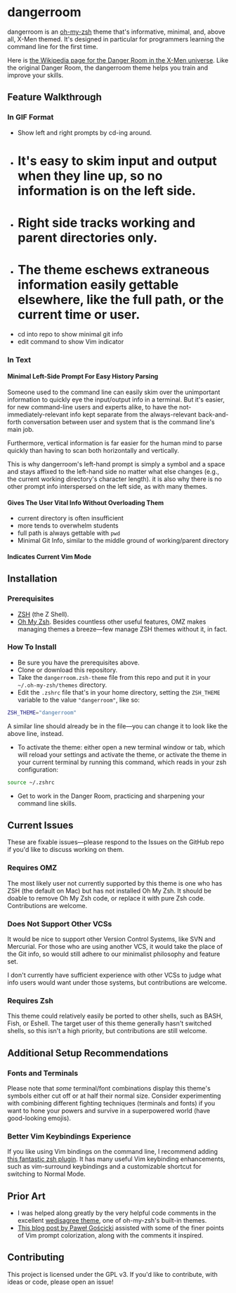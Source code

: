 # dangerroom

dangerroom is an [oh-my-zsh][oh-my-zsh] theme that's informative, minimal, and, above all, X-Men themed. It's designed in particular for programmers learning the command line for the first time.

Here is [the Wikipedia page for the Danger Room in the X-Men universe](https://en.wikipedia.org/wiki/Danger_Room). Like the original Danger Room, the dangerroom theme helps you train and improve your skills.

## Feature Walkthrough

### In GIF Format

- Show left and right prompts by cd-ing around.
- # It's easy to skim input and output when they line up, so no information is on the left side.
- # Right side tracks working and parent directories only.
- # The theme eschews extraneous information easily gettable elsewhere, like the full path, or the current time or user.
- cd into repo to show minimal git info
- edit command to show Vim indicator

### In Text

#### Minimal Left-Side Prompt For Easy History Parsing

Someone used to the command line can easily skim over the unimportant information to quickly eye the input/output info in a terminal. But it's easier, for new command-line users and experts alike, to have the not-immediately-relevant info kept separate from the always-relevant back-and-forth conversation between user and system that is the command line's main job.

Furthermore, vertical information is far easier for the human mind to parse quickly than having to scan both horizontally and vertically.

This is why dangerroom's left-hand prompt is simply a symbol and a space and stays affixed to the left-hand side no matter what else changes (e.g., the current working directory's character length). it is also why there is no other prompt info interspersed on the left side, as with many themes.

#### Gives The User Vital Info Without Overloading Them

- current directory is often insufficient
- more tends to overwhelm students
- full path is always gettable with `pwd`
- Minimal Git Info, similar to the middle ground of working/parent directory

#### Indicates Current Vim Mode

## Installation

### Prerequisites

- [ZSH](https://en.wikipedia.org/wiki/Z_shell) (the Z Shell).
- [Oh My Zsh][oh-my-zsh]. Besides countless other useful features, OMZ makes managing themes a breeze—few manage ZSH themes without it, in fact.

### How To Install

- Be sure you have the prerequisites above.
- Clone or download this repository.
- Take the `dangerroom.zsh-theme` file from this repo and put it in your `~/.oh-my-zsh/themes` directory.
- Edit the `.zshrc` file that's in your home directory, setting the `ZSH_THEME` variable to the value `"dangerroom"`, like so:

```sh
ZSH_THEME="dangerroom"
```

A similar line should already be in the file—you can change it to look like the above line, instead.

- To activate the theme: either open a new terminal window or tab, which will reload your settings and activate the theme, or activate the theme in your current terminal by running this command, which reads in your zsh configuration:

```sh
source ~/.zshrc
```

- Get to work in the Danger Room, practicing and sharpening your command line skills.

## Current Issues

These are fixable issues—please respond to the Issues on the GitHub repo if you'd like to discuss working on them.

### Requires OMZ

The most likely user not currently supported by this theme is one who has ZSH (the default on Mac) but has not installed Oh My Zsh. It should be doable to remove Oh My Zsh code, or replace it with pure Zsh code. Contributions are welcome.

### Does Not Support Other VCSs

It would be nice to support other Version Control Systems, like SVN and Mercurial. For those who are using another VCS, it would take the place of the Git info, so would still adhere to our minimalist philosophy and feature set.

I don't currently have sufficient experience with other VCSs to judge what info users would want under those systems, but contributions are welcome.

### Requires Zsh

This theme could relatively easily be ported to other shells, such as BASH, Fish, or Eshell. The target user of this theme generally hasn't switched shells, so this isn't a high priority, but contributions are still welcome.

## Additional Setup Recommendations

### Fonts and Terminals

Please note that _some_ terminal/font combinations display this theme's symbols either cut off or at half their normal size. Consider experimenting with combining different fighting techniques (terminals and fonts) if you want to hone your powers and survive in a superpowered world (have good-looking emojis).

### Better Vim Keybindings Experience

If you like using Vim bindings on the command line, I recommend adding [this fantastic zsh plugin](https://github.com/softmoth/zsh-vim-mode). It has many useful Vim keybinding enhancements, such as vim-surround keybindings and a customizable shortcut for switching to Normal Mode.

## Prior Art

- I was helped along greatly by the very helpful code comments in the excellent [wedisagree theme](https://github.com/ohmyzsh/ohmyzsh/blob/master/themes/wedisagree.zsh-theme), one of oh-my-zsh's built-in themes. 
- [This blog post by Paweł Gościcki](http://pawelgoscicki.com/archives/2012/09/vi-mode-indicator-in-zsh-prompt/) assisted with some of the finer points of Vim prompt colorization, along with the comments it inspired.

## Contributing

This project is licensed under the GPL v3. If you'd like to contribute, with ideas or code, please open an issue!

[oh-my-zsh]: https://ohmyz.sh/
